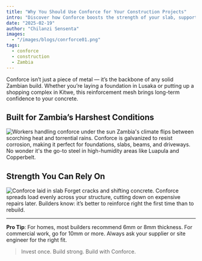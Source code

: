 ```yaml
---
title: "Why You Should Use Conforce for Your Construction Projects"
intro: "Discover how Conforce boosts the strength of your slab, supports Zambia’s toughest builds, and keeps your project standing strong for years."
date: "2025-02-19"
author: "Chilanzi Sensenta"
images:
  - "/images/blogs/conrforce01.png"
tags:
  - conforce
  - construction
  - Zambia
---
```


Conforce isn’t just a piece of metal — it’s the backbone of any solid Zambian build. Whether you’re laying a foundation in Lusaka or putting up a shopping complex in Kitwe, this reinforcement mesh brings long-term confidence to your concrete.

## Built for Zambia’s Harshest Conditions
![Workers handling conforce under the sun](/images/blogs/conrforce02.png)
Zambia's climate flips between scorching heat and torrential rains. Conforce is galvanized to resist corrosion, making it perfect for foundations, slabs, beams, and driveways. No wonder it's the go-to steel in high-humidity areas like Luapula and Copperbelt.

## Strength You Can Rely On
![Conforce laid in slab](/images/blogs/conrforce03.png)
Forget cracks and shifting concrete. Conforce spreads load evenly across your structure, cutting down on expensive repairs later. Builders know: it’s better to reinforce right the first time than to rebuild.

---

**Pro Tip**: For homes, most builders recommend 6mm or 8mm thickness. For commercial work, go for 10mm or more. Always ask your supplier or site engineer for the right fit.

> Invest once. Build strong. Build with Conforce.
